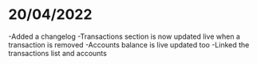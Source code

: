# 20/04/2022
 -Added a changelog
 -Transactions section is now updated live when a transaction is removed
 -Accounts balance is live updated too
 -Linked the transactions list and accounts